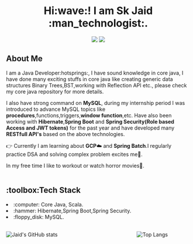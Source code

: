 <h1 align="center">Hi:wave:! I am Sk Jaid :man_technologist:.</h1>
<p align="center">
<img src="https://img.shields.io/badge/linkedin%20-%230077B5.svg?&style=for-the-badge&logo=linkedin&logoColor=white"/>
<img src="https://camo.githubusercontent.com/9009e098c2603c3e657e7f1754da9a88ba7ca17cbbc95abbac4257b26ec6ff8a/68747470733a2f2f696d672e736869656c64732e696f2f62616467652f2d4c656574436f64652d4646413131363f7374796c653d666f722d7468652d6261646765266c6f676f3d4c656574436f6465266c6f676f436f6c6f723d626c61636b">
</p>

<h2>About Me</h2>
<p> I am a Java Developer:hotsprings:, I have sound knowledge in core java, I have done many exciting stuffs in core java like creating generic data structures Binary Trees,BST,working with Reflection API etc., please check my core java repository for more details.<br/>

I also have strong command on **MySQL**, during my internship period I was introduced to advance MySQL topics like **procedures**,functions,triggers,**window function**,etc.
Have also been working with **Hibernate**,**Spring Boot** and **Spring Security(Role based Access and JWT tokens)** for the past year and have developed many **RESTfull API's** based on the above technologies.<br/>

:point_right: Currently I am learning about **GCP**:cloud: and **Spring Batch**.I regularly practice DSA and solving complex problem excites me:zany_face:.<br/>
  
In my free time I like to workout or watch horror movies:ghost:.<br/>
  <br/>
</p>
  <h2>:toolbox:Tech Stack</h2>
  <li>:computer: Core Java, Scala.</li>
  <li>:hammer: Hibernate,Spring Boot,Spring Security.</li>
  <li>:floppy_disk: MySQL.</li>
  
  <br/>
  
  
  ![Jaid's GitHub stats](https://github-readme-stats.vercel.app/api?username=ProgrammerJaid&show_icons=true&theme=city_lights)&nbsp;&nbsp;&nbsp;&nbsp;&nbsp;&nbsp;&nbsp;&nbsp;&nbsp;&nbsp;&nbsp;&nbsp;&nbsp;&nbsp;&nbsp;&nbsp;&nbsp;&nbsp;&nbsp;&nbsp;&nbsp;&nbsp;&nbsp;&nbsp;&nbsp;&nbsp;&nbsp;&nbsp;&nbsp;&nbsp;&nbsp;&nbsp;&nbsp;&nbsp;&nbsp;&nbsp;&nbsp;&nbsp;&nbsp;&nbsp;&nbsp;&nbsp;&nbsp;&nbsp;&nbsp;&nbsp;&nbsp;&nbsp;&nbsp;&nbsp;&nbsp;&nbsp;&nbsp;&nbsp;
  ![Top Langs](https://github-readme-stats.vercel.app/api/top-langs/?username=ProgrammerJaid&theme=city_lights)
